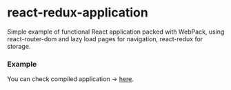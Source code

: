 # react-redux-application

Simple example of functional React application packed with WebPack, using react-router-dom and lazy load pages for navigation, react-redux for storage.

### Example

You can check compiled application → [here](https://exporter-dev.github.io/react-redux-application/build/).

